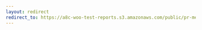 ```yaml
---
layout: redirect
redirect_to: https://a8c-woo-test-reports.s3.amazonaws.com/public/pr-merge/37982/e2e/index.html
---
```

